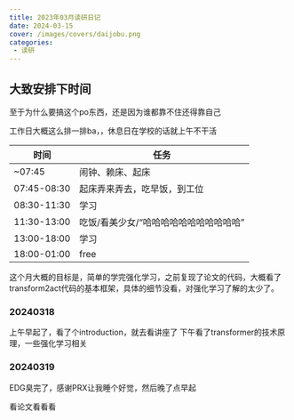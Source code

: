 ```yaml
---
title: 2023年03月读研日记
date: 2024-03-15
cover: /images/covers/daijobu.png
categories:
 - 读研
---
```


<!-- more -->

## 大致安排下时间

至于为什么要搞这个po东西，还是因为谁都靠不住还得靠自己

工作日大概这么排一排ba，，休息日在学校的话就上午不干活

| 时间        | 任务                                   |
| ----------- | -------------------------------------- |
| ~07:45      | 闹钟、赖床、起床                       |
| 07:45-08:30 | 起床弄来弄去，吃早饭，到工位           |
| 08:30-11:30 | 学习                                   |
| 11:30-13:00 | 吃饭/看美少女/“哈哈哈哈哈哈哈哈哈哈哈” |
| 13:00-18:00 | 学习                                   |
| 18:00-01:00 | free                                   |

这个月大概的目标是，简单的学完强化学习，之前复现了论文的代码，大概看了transform2act代码的基本框架，具体的细节没看，对强化学习了解的太少了。

### 20240318

上午早起了，看了个introduction，就去看讲座了
下午看了transformer的技术原理，一些强化学习相关

### 20240319

EDG臭完了，感谢PRX让我睡个好觉，然后晚了点早起

看论文看看看